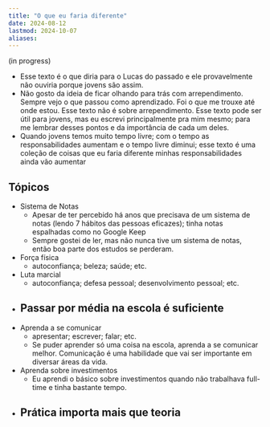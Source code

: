 ```yaml
---
title: "O que eu faria diferente"
date: 2024-08-12
lastmod: 2024-10-07
aliases:
---
```


(in progress)

- Esse texto é o que diria para o Lucas do passado e ele provavelmente não
  ouviria porque jovens são assim.
- Não gosto da ideia de ficar olhando para trás com arrependimento. Sempre vejo
  o que passou como aprendizado. Foi o que me trouxe até onde estou. Esse texto
  não é sobre arrependimento. Esse texto pode ser útil para jovens, mas eu
  escrevi principalmente pra mim mesmo; para me lembrar desses pontos e da
  importância de cada um deles.
- Quando jovens temos muito tempo livre; com o tempo as responsabilidades aumentam
  e o tempo livre diminui; esse texto é uma coleção de coisas que eu faria diferente
  minhas responsabilidades ainda vão aumentar

## Tópicos
- Sistema de Notas
    - Apesar de ter percebido há anos que precisava de um sistema de notas (lendo 7
      hábitos das pessoas eficazes); tinha notas espalhadas como no Google Keep
    - Sempre gostei de ler, mas não nunca tive um sistema de notas, então boa parte
      dos estudos se perderam.
- Força física
    - autoconfiança; beleza; saúde; etc.
- Luta marcial
    - autoconfiança; defesa pessoal; desenvolvimento pessoal; etc.
- Passar por média na escola é suficiente
    -
- Aprenda a se comunicar
    - apresentar; escrever; falar; etc.
    - Se puder aprender só uma coisa na escola, aprenda a se comunicar melhor.
      Comunicação é uma habilidade que vai ser importante em diversar áreas da
      vida.
- Aprenda sobre investimentos
    - Eu aprendi o básico sobre investimentos quando não trabalhava full-time e tinha
      bastante tempo.
- Prática importa mais que teoria
    -

